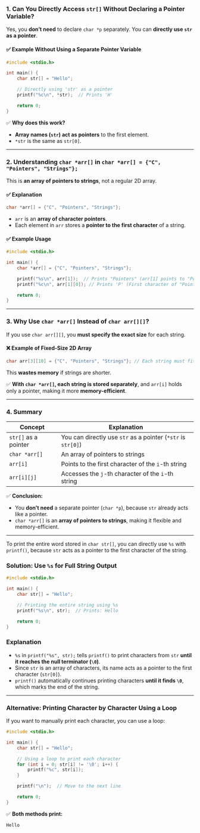 ### **1. Can You Directly Access `str[]` Without Declaring a Pointer Variable?**

Yes, you **don’t need** to declare `char *p` separately. You can **directly use `str` as a pointer**.

#### ✅ **Example Without Using a Separate Pointer Variable**

```c
#include <stdio.h>

int main() {
    char str[] = "Hello";

    // Directly using 'str' as a pointer
    printf("%c\n", *str);  // Prints 'H'

    return 0;
}
```

✅ **Why does this work?**

- **Array names (`str`) act as pointers** to the first element.
- `*str` is the same as `str[0]`.

---

### **2. Understanding `char *arr[]` in `char *arr[] = {"C", "Pointers", "Strings"};`**

This is **an array of pointers to strings**, not a regular 2D array.

#### ✅ **Explanation**

```c
char *arr[] = {"C", "Pointers", "Strings"};
```

- `arr` is an **array of character pointers**.
- Each element in `arr` stores a **pointer to the first character** of a string.

#### ✅ **Example Usage**

```c
#include <stdio.h>

int main() {
    char *arr[] = {"C", "Pointers", "Strings"};

    printf("%s\n", arr[1]);  // Prints "Pointers" (arr[1] points to "Pointers")
    printf("%c\n", arr[1][0]); // Prints 'P' (First character of "Pointers")

    return 0;
}
```

---

### **3. Why Use `char *arr[]` Instead of `char arr[][]`?**

If you use `char arr[][]`, you **must specify the exact size** for each string.

#### ❌ **Example of Fixed-Size 2D Array**

```c
char arr[3][10] = {"C", "Pointers", "Strings"}; // Each string must fit in 10 chars
```

This **wastes memory** if strings are shorter.

✅ **With `char *arr[]`, each string is stored separately**, and `arr[i]` holds only a pointer, making it more **memory-efficient**.

---

### **4. Summary**

|**Concept**|**Explanation**|
|---|---|
|`str[]` as a pointer|You can directly use `str` as a pointer (`*str` is `str[0]`)|
|`char *arr[]`|An array of pointers to strings|
|`arr[i]`|Points to the first character of the `i`-th string|
|`arr[i][j]`|Accesses the `j`-th character of the `i`-th string|

✅ **Conclusion:**

- You **don’t need** a separate pointer (`char *p`), because `str` already acts like a pointer.
- `char *arr[]` is an **array of pointers to strings**, making it flexible and memory-efficient.

---

To print the entire word stored in `char str[]`, you can directly use `%s` with `printf()`, because `str` acts as a pointer to the first character of the string.

### **Solution: Use `%s` for Full String Output**

```c
#include <stdio.h>

int main() {
    char str[] = "Hello";

    // Printing the entire string using %s
    printf("%s\n", str);  // Prints: Hello

    return 0;
}
```

### **Explanation**

- `%s` in `printf("%s", str);` tells `printf()` to print characters from `str` **until it reaches the null terminator (`\0`)**.
- Since `str` is an array of characters, its name acts as a pointer to the first character (`str[0]`).
- `printf()` automatically continues printing characters **until it finds `\0`**, which marks the end of the string.

---

### **Alternative: Printing Character by Character Using a Loop**

If you want to manually print each character, you can use a loop:

```c
#include <stdio.h>

int main() {
    char str[] = "Hello";

    // Using a loop to print each character
    for (int i = 0; str[i] != '\0'; i++) {
        printf("%c", str[i]);
    }

    printf("\n");  // Move to the next line

    return 0;
}
```

✅ **Both methods print:**

```
Hello
```